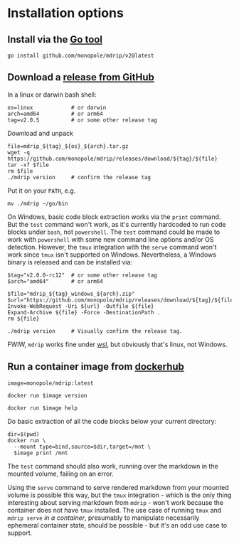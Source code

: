 # Installation options

[release from GitHub]: https://github.com/monopole/mdrip/releases
[Go tool]: https://golang.org/dl
[wsl]: https://learn.microsoft.com/en-us/windows/wsl

## Install via the [Go tool]

```
go install github.com/monopole/mdrip/v2@latest
```

## Download a [release from GitHub]

In a linux or darwin bash shell:
```
os=linux            # or darwin
arch=amd64          # or arm64
tag=v2.0.5          # or some other release tag
```
Download and unpack
```
file=mdrip_${tag}_${os}_${arch}.tar.gz
wget -q https://github.com/monopole/mdrip/releases/download/${tag}/${file}
tar -xf $file
rm $file
./mdrip version     # confirm the release tag
```
Put it on your `PATH`, e.g.
```
mv ./mdrip ~/go/bin
```

On Windows, basic code block extraction works via the `print` command.
But the `test` command won't work, as it's currently hardcoded to 
run code blocks under `bash`, not `powershell`. The `test` command could be
made to work with `powershell` with some new command line options and/or
OS detection. However, the `tmux` integration with the `serve` command won't
work since `tmux` isn't supported on Windows. Nevertheless, a Windows binary is
released and can be installed via:
```
$tag="v2.0.0-rc12"  # or some other release tag
$arch="amd64"       # or arm64

$file="mdrip_${tag}_windows_${arch}.zip"
$url="https://github.com/monopole/mdrip/releases/download/${tag}/${file}"
Invoke-WebRequest -Uri ${url} -Outfile ${file}
Expand-Archive ${file} -Force -DestinationPath .
rm ${file}

./mdrip version     # Visually confirm the release tag.
```
FWIW, `mdrip` works fine under [wsl], but obviously that's linux, not Windows.

[dockerhub]: https://hub.docker.com/repository/docker/monopole/mdrip/tags

## Run a container image from [dockerhub]

```
image=monopole/mdrip:latest
```
```
docker run $image version
```
```
docker run $image help
```

Do basic extraction of all the code blocks below your current directory:
```
dir=$(pwd)
docker run \
  --mount type=bind,source=$dir,target=/mnt \
  $image print /mnt
```

The `test` command should also work, running over the markdown
in the mounted volume, failing on an error.

Using the `serve` command to serve rendered markdown from your mounted 
volume is possible this way, but the `tmux` integration - which is the
only thing interesting about serving markdown from `mdrip` - won't work
because the container does not have `tmux` installed.
The use case of running `tmux` and `mdrip serve` _in a container_,
presumably to manipulate necessarily ephemeral container state,
should be possible - but it's an odd use case to support.

